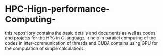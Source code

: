 # HPC-Hign-performance-Computing-
this repositiory contains the basic details and documents as well as codes and projects for the HPC in C language.  It help in parallel computing of the codes in inter-communication of threads and CUDA contains using GPU for the computation of simple calculations.
